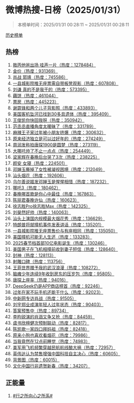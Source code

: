<h1>
微博热搜-日榜（2025/01/31）
</h1>
<blockquote>
<p>
本榜单时间：2025/01/31 00:28:11 ~ 2025/01/31 00:28:11
</p>
</blockquote>
<p>
<a href="https://github.com/daifee/weibo-hot-search/tree/main/archives/daily">历史榜单</a>
</p>
<h2>
热榜
</h2>
<ol>

<li>
<a href="https://s.weibo.com/weibo?q=%23%E6%95%96%E4%B8%99%E4%BB%96%E7%88%B8%E5%87%BA%E5%9C%BA%20%E5%93%87%E5%A3%B0%E4%B8%80%E7%89%87%23" target="weibo">
敖丙他爸出场 哇声一片（热度：1278484）
</a>
</li>

<li>
<a href="https://s.weibo.com/weibo?q=%23%E9%87%91%E4%BB%B7%23" target="weibo">
金价（热度：931369）
</a>
</li>

<li>
<a href="https://s.weibo.com/weibo?q=%23%E8%82%96%E6%88%98%20%E9%83%AD%E9%9D%96%23" target="weibo">
肖战 郭靖（热度：745586）
</a>
</li>

<li>
<a href="https://s.weibo.com/weibo?q=%23%E4%B8%80%E5%8E%BF%E5%9F%8E%E5%BD%B1%E9%99%A2%E6%8E%A8%E6%97%A0%E5%BA%A7%E7%A5%A8%E9%9C%80%E8%87%AA%E5%B8%A6%E6%9D%BF%E5%87%B3%E8%A7%82%E5%BD%B1%23" target="weibo">
一县城影院推无座票需自带板凳观影（热度：607808）
</a>
</li>

<li>
<a href="https://s.weibo.com/weibo?q=%23%E5%88%98%E8%B0%A6%20%E7%9C%9F%E7%9A%84%E4%B8%8D%E6%98%AF%E6%88%91%E5%B9%B2%E7%9A%84%23" target="weibo">
刘谦 真的不是我干的（热度：573395）
</a>
</li>

<li>
<a href="https://s.weibo.com/weibo?q=%23%E8%97%95%E9%A5%BC%23" target="weibo">
藕饼（热度：461044）
</a>
</li>

<li>
<a href="https://s.weibo.com/weibo?q=%23%E7%A5%A8%E6%88%BF%23" target="weibo">
票房（热度：445223）
</a>
</li>

<li>
<a href="https://s.weibo.com/weibo?q=%23%E8%B0%A2%E9%9C%86%E9%94%8B%E5%92%8C%E4%B8%A4%E4%B8%AA%E5%84%BF%E5%AD%90%E8%83%8C%E5%BD%B1%E7%85%A7%23" target="weibo">
谢霆锋和两个儿子背影照（热度：433893）
</a>
</li>

<li>
<a href="https://s.weibo.com/weibo?q=%23%E7%BE%8E%E5%9B%BD%E5%AE%A2%E6%9C%BA%E5%9D%A0%E6%B2%B3%E5%B7%B2%E6%89%BE%E5%88%B030%E5%A4%9A%E5%85%B7%E9%81%97%E4%BD%93%23" target="weibo">
美国客机坠河已找到30多具遗体（热度：395409）
</a>
</li>

<li>
<a href="https://s.weibo.com/weibo?q=%23%E7%8E%8B%E4%BF%8A%E5%87%AF%E4%BD%A0%E5%BF%AB%E5%9B%9E%E6%88%91%E5%91%80%23" target="weibo">
王俊凯你快回我呀（热度：350942）
</a>
</li>

<li>
<a href="https://s.weibo.com/weibo?q=%23%E8%8C%83%E4%B8%9E%E4%B8%9E%E7%9B%B4%E6%92%AD%E8%A7%92%E5%BA%A6%E5%A4%AA%E6%9A%A7%E6%98%A7%E4%BA%86%23" target="weibo">
范丞丞直播角度太暧昧了（热度：331789）
</a>
</li>

<li>
<a href="https://s.weibo.com/weibo?q=%23%E9%BA%BB%E8%BE%A3%E7%8E%8B%E5%AD%90%E5%AE%B6%E8%BF%87%E5%B9%B4%E8%A2%AB%E5%B0%8F%E6%9C%8B%E5%8F%8B%E6%8C%A4%E7%88%86%23" target="weibo">
麻辣王子家过年被小朋友挤爆（热度：300632）
</a>
</li>

<li>
<a href="https://s.weibo.com/weibo?q=%23%E5%8E%9F%E6%9D%A5%E7%BB%8F%E6%B5%8E%E7%8B%AC%E7%AB%8B%E6%98%AF%E5%8F%AF%E4%BB%A5%E8%BF%87%E5%A5%BD%E5%B9%B4%E7%9A%84%23" target="weibo">
原来经济独立是可以过好年的（热度：274249）
</a>
</li>

<li>
<a href="https://s.weibo.com/weibo?q=%23%E5%91%A8%E6%B6%A6%E5%8F%91%E7%A7%B0%E6%8B%8D%E5%94%90%E6%8E%A21900%E6%98%AF%E5%9C%86%E6%A2%A6%23" target="weibo">
周润发称拍唐探1900是圆梦（热度：273119）
</a>
</li>

<li>
<a href="https://s.weibo.com/weibo?q=%23%E5%A4%A7%E5%93%AA%E5%90%92%E5%B8%85%E4%BA%86%E4%B8%8D%E6%AD%A2%E4%B8%80%E7%82%B9%E7%82%B9%23" target="weibo">
大哪吒帅了不止一点点（热度：254449）
</a>
</li>

<li>
<a href="https://s.weibo.com/weibo?q=%23%E6%A2%81%E5%AE%B6%E8%BE%89%E5%9C%A8%E6%98%A5%E6%99%9A%E5%90%8E%E5%8F%B0%E5%93%AD%E4%BA%863%E6%AC%A1%23" target="weibo">
梁家辉在春晚后台哭了3次（热度：238225）
</a>
</li>

<li>
<a href="https://s.weibo.com/weibo?q=%23%E9%A2%9C%E5%AE%89%20%E5%A5%B3%E5%AF%9D%23" target="weibo">
颜安 女寝（热度：224501）
</a>
</li>

<li>
<a href="https://s.weibo.com/weibo?q=%23%E9%82%93%E5%A9%B5%E7%8E%89%E6%92%95%E6%8E%89%E4%BA%86%E5%A5%B3%E6%80%A7%E8%A2%AB%E5%87%9D%E8%A7%86%E5%9B%B0%E5%A2%83%23" target="weibo">
邓婵玉撕掉了女性被凝视困境（热度：212049）
</a>
</li>

<li>
<a href="https://s.weibo.com/weibo?q=%23%E6%B1%95%E5%A4%B4%E7%83%9F%E8%8A%B1%23" target="weibo">
汕头烟花（热度：192606）
</a>
</li>

<li>
<a href="https://s.weibo.com/weibo?q=%23%E4%B9%8C%E5%B0%94%E5%96%84%E8%AF%B4%E5%A7%AC%E5%8F%91%E9%82%93%E5%A9%B5%E7%8E%89%E6%98%AF%E6%83%BA%E6%83%BA%E7%9B%B8%E6%83%9C%23" target="weibo">
乌尔善说姬发邓婵玉是惺惺相惜（热度：187232）
</a>
</li>

<li>
<a href="https://s.weibo.com/weibo?q=%23%E5%93%AA%E5%90%923%23" target="weibo">
哪吒3（热度：180462）
</a>
</li>

<li>
<a href="https://s.weibo.com/weibo?q=%23%E6%98%A5%E6%99%9A%E5%93%AA%E9%A6%96%E6%AD%8C%E6%98%AF%E4%BD%A0%E5%BF%83%E4%B8%AD%E6%9C%80%E4%BD%B3%23" target="weibo">
春晚哪首歌是你心中最佳（热度：167863）
</a>
</li>

<li>
<a href="https://s.weibo.com/weibo?q=%23%E9%99%88%E4%B8%BD%E5%90%9B%E6%98%A5%E6%99%9A%E8%AE%B8%E4%BB%99%23" target="weibo">
陈丽君春晚许仙（热度：160623）
</a>
</li>

<li>
<a href="https://s.weibo.com/weibo?q=%23%E5%BE%90%E5%BF%97%E8%83%9CPro%E5%BE%90%E5%BF%97%E8%83%9CMax%23" target="weibo">
徐志胜Pro徐志胜Max（热度：142325）
</a>
</li>

<li>
<a href="https://s.weibo.com/weibo?q=%23%E5%88%98%E6%98%8A%E7%84%B6%E5%A5%BD%E5%B8%85%23" target="weibo">
刘昊然好帅（热度：140063）
</a>
</li>

<li>
<a href="https://s.weibo.com/weibo?q=%23%E6%B1%95%E5%A4%B4%E4%B8%8A%E6%BC%94%E5%9B%BD%E5%86%85%E8%A7%84%E6%A8%A1%E6%9C%80%E5%A4%A7%E7%83%9F%E8%8A%B1%E7%A7%80%23" target="weibo">
汕头上演国内规模最大烟花秀（热度：136629）
</a>
</li>

<li>
<a href="https://s.weibo.com/weibo?q=%23%E7%89%B9%E6%9C%97%E6%99%AE%E5%B0%86%E5%B0%B1%E6%92%9E%E6%9C%BA%E4%BA%8B%E4%BB%B6%E5%8F%91%E8%A1%A8%E8%AE%B2%E8%AF%9D%23" target="weibo">
特朗普将就撞机事件发表讲话（热度：135201）
</a>
</li>

<li>
<a href="https://s.weibo.com/weibo?q=%23%E4%B8%80%E5%8E%BF%E5%9F%8E%E5%BD%B1%E9%99%A2%E6%8E%A8%E6%97%A0%E5%BA%A7%E7%A5%A8%E5%94%AE%E4%BB%B7%E4%B8%8E%E6%9C%89%E5%BA%A7%E7%9B%B8%E5%90%8C%23" target="weibo">
一县城影院推无座票售价与有座相同（热度：135050）
</a>
</li>

<li>
<a href="https://s.weibo.com/weibo?q=%23%E7%BE%8E%E5%9B%BD%E6%92%9E%E6%9C%BA%E5%8F%AF%E8%83%BD%E6%97%A0%E4%BA%BA%E7%94%9F%E8%BF%98%23" target="weibo">
美国撞机可能无人生还（热度：133283）
</a>
</li>

<li>
<a href="https://s.weibo.com/weibo?q=%232025%E6%98%A5%E8%8A%82%E6%A1%A3%E9%A6%96%E9%83%A810%E4%BA%BF%E7%94%B5%E5%BD%B1%E8%AF%9E%E7%94%9F%23" target="weibo">
2025春节档首部10亿电影诞生（热度：130246）
</a>
</li>

<li>
<a href="https://s.weibo.com/weibo?q=%23%E7%BE%8E%E5%9B%BD%E7%94%B7%E5%AD%90%E5%9C%A8%E9%A3%9E%E6%9C%BA%E7%9B%B8%E6%92%9E%E5%89%8D%E6%94%B6%E5%88%B0%E5%A6%BB%E5%AD%90%E7%9F%AD%E4%BF%A1%23" target="weibo">
美国男子在飞机相撞前收到妻子短信（热度：128640）
</a>
</li>

<li>
<a href="https://s.weibo.com/weibo?q=%23%E5%B0%81%E7%A5%9E%23" target="weibo">
封神（热度：128113）
</a>
</li>

<li>
<a href="https://s.weibo.com/weibo?q=%23%E5%B0%84%E9%9B%95%E5%8F%A3%E7%A2%91%23" target="weibo">
射雕口碑（热度：113756）
</a>
</li>

<li>
<a href="https://s.weibo.com/weibo?q=%23%E7%8E%8B%E8%8F%B2%E4%B8%96%E7%95%8C%E8%B5%A0%E4%BA%88%E6%88%91%E7%9A%84%E6%AD%A6%E6%B1%89%E6%B5%AA%E6%BC%AB%23" target="weibo">
王菲世界赠予我的武汉浪漫（热度：108272）
</a>
</li>

<li>
<a href="https://s.weibo.com/weibo?q=%23%E8%84%91%E7%98%AB%E5%B0%91%E5%B9%B4%E8%BF%9E%E7%BB%AD9%E5%B9%B4%E6%94%B6%E5%88%B0%E6%88%BF%E4%B8%9C%E7%9A%84%E5%8E%8B%E5%B2%81%E5%8C%85%23" target="weibo">
脑瘫少年连续9年收到房东的压岁包（热度：95805）
</a>
</li>

<li>
<a href="https://s.weibo.com/weibo?q=%23%E5%94%90%E6%8E%A2%E4%B8%8A%E5%BA%A7%E7%8E%87%23" target="weibo">
唐探上座率（热度：94016）
</a>
</li>

<li>
<a href="https://s.weibo.com/weibo?q=%23DeepSeek%E4%BB%8D%E6%98%AFAPP%E5%95%86%E5%BA%97%E6%A6%9C%E9%A6%96%23" target="weibo">
DeepSeek仍是APP商店榜首（热度：92246）
</a>
</li>

<li>
<a href="https://s.weibo.com/weibo?q=%23%E8%BF%87%E5%B9%B4%E5%9C%A8%E5%AE%B6%E4%B8%8D%E7%8E%A9%E6%89%8B%E6%9C%BA%E8%BF%98%E8%83%BD%E5%B9%B2%E4%BB%80%E4%B9%88%23" target="weibo">
过年在家不玩手机还能干什么（热度：92023）
</a>
</li>

<li>
<a href="https://s.weibo.com/weibo?q=%23%E4%B8%AD%E6%96%B0%E7%BD%91%E4%B8%93%E8%AE%BF%E8%82%96%E6%88%98%23" target="weibo">
中新网专访肖战（热度：91505）
</a>
</li>

<li>
<a href="https://s.weibo.com/weibo?q=%23%E5%88%98%E5%AE%87%E9%83%91%E4%B8%9A%E6%88%90%E6%BC%94%E5%B9%B4%E8%BD%BB%E4%BA%BA%E8%BF%87%E5%B9%B4%E7%8A%B6%E6%80%81%23" target="weibo">
刘宇郑业成演年轻人过年状态（热度：90403）
</a>
</li>

<li>
<a href="https://s.weibo.com/weibo?q=%23%E7%AD%94%E6%A1%88%E9%A2%84%E5%94%AE%E4%B8%AD%23" target="weibo">
答案预售中（热度：89734）
</a>
</li>

<li>
<a href="https://s.weibo.com/weibo?q=%23%E6%9D%8E%E6%98%80%E9%94%90%E6%BC%94%E7%9A%84%E8%82%96%E6%B6%B5%E5%8F%88%E4%BA%89%E5%8F%88%E6%8A%A2%23" target="weibo">
李昀锐演的肖涵又争又抢（热度：84459）
</a>
</li>

<li>
<a href="https://s.weibo.com/weibo?q=%23%E8%99%9E%E4%B9%A6%E6%AC%A3%E6%AA%80%E5%81%A5%E6%AC%A1%E9%A2%84%E5%88%B6%E8%81%94%E5%8A%A8%23" target="weibo">
虞书欣檀健次预制联动（热度：82817）
</a>
</li>

<li>
<a href="https://s.weibo.com/weibo?q=%23%E9%99%88%E5%87%AF%E6%AD%8C%E4%B8%80%E5%AE%B6%E5%9B%9B%E5%8F%A3%E6%8B%9C%E5%A6%88%E7%A5%96%23" target="weibo">
陈凯歌一家四口拜妈祖（热度：82418）
</a>
</li>

<li>
<a href="https://s.weibo.com/weibo?q=%23%E5%8E%9F%E6%9D%A5%E5%B0%8F%E7%8B%97%E4%B9%9F%E5%96%9C%E6%AC%A2%E7%9C%8B%E7%83%9F%E8%8A%B1%23" target="weibo">
原来小狗也喜欢看烟花（热度：79986）
</a>
</li>

<li>
<a href="https://s.weibo.com/weibo?q=%23%E5%BD%93%E6%88%91%E7%AB%9F%E7%84%B6%E5%9C%A812%E7%82%B9%E5%89%8D%E7%9D%A1%E8%A7%89%23" target="weibo">
当我竟然在12点前睡觉（热度：74983）
</a>
</li>

<li>
<a href="https://s.weibo.com/weibo?q=%23%E7%BE%8E%E5%86%9B%E7%94%A8%E9%A3%9E%E6%9C%BA%E9%A2%91%E7%B9%81%E7%A9%BF%E8%B6%8A%E6%B0%91%E8%88%AA%E8%88%AA%E7%BA%BF%E9%85%BF%E5%A4%A7%E7%A5%B8%23" target="weibo">
美军用飞机频繁穿越民航航线酿大祸（热度：72957）
</a>
</li>

<li>
<a href="https://s.weibo.com/weibo?q=%23%E8%8B%B1%E4%BC%9F%E8%BE%BE%E8%AE%A4%E4%B8%BA%E7%A6%81%E5%94%AE%E5%A2%9E%E5%BC%BA%E4%B8%AD%E5%9B%BD%E7%A7%91%E6%8A%80%E8%87%AA%E4%B8%BB%E5%86%B3%E5%BF%83%23" target="weibo">
英伟达认为禁售增强中国科技自主决心（热度：60605）
</a>
</li>

<li>
<a href="https://s.weibo.com/weibo?q=%23%E8%83%8C%E6%99%AF%E5%9B%BE%23" target="weibo">
背景图（热度：60015）
</a>
</li>

<li>
<a href="https://s.weibo.com/weibo?q=%23%E6%96%87%E5%8C%96%E4%B8%AD%E5%9B%BD%E8%A1%8C%E9%9D%9E%E9%81%97%E8%B4%BA%E6%96%B0%E6%98%A5%23" target="weibo">
文化中国行非遗贺新春（热度：34207）
</a>
</li>

</ol>
<h2>
正能量
</h2>
<ol>

<li>
<a href="https://s.weibo.com/weibo?q=%23%23%E8%A1%8C%E4%B9%8B%E6%89%80%E5%90%91%E5%BF%83%E4%B9%8B%E6%89%80%E7%B3%BB%23%23" target="weibo">
#行之所向心之所系#
</a>
</li>

</ol>